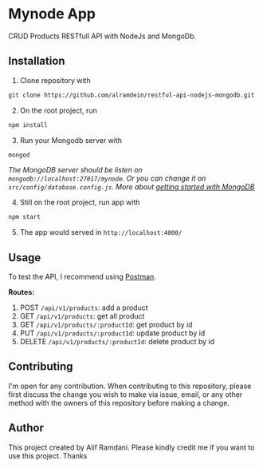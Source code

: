 # Mynode App

CRUD Products RESTfull API with NodeJs and MongoDb.

## Installation

1. Clone repository with <br/>
```bash
git clone https://github.com/alramdein/restful-api-nodejs-mongodb.git
```
2. On the root project, run 
```bash
npm install
```
3. Run your Mongodb server with 
```bash 
mongod
```

*The MongoDB server should be listen on `mongodb://localhost:27017/mynode`. Or you can change it on `src/config/database.config.js`. More about [getting started with MongoDB](https://www.freecodecamp.org/news/learn-mongodb-a4ce205e7739/)*

4. Still on the root project, run app with 
```bash
npm start
``` 
5. The app would served in `http://localhost:4000/`

## Usage

To test the API, I recommend using [Postman](https://www.postman.com/downloads/). 

**Routes:**
1. POST `/api/v1/products`: add a product
2. GET `/api/v1/products`: get all product
3. GET `/api/v1/products/:productId`: get product by id
4. PUT `/api/v1/products/:productId`: update product by id
4. DELETE `/api/v1/products/:productId`: delete product by id

## Contributing

I'm open for any contribution. When contributing to this repository, please first discuss the change you wish to make via issue, email, or any other method with the owners of this repository before making a change.

## Author

This project created by Alif Ramdani. Please kindly credit me if you want to use this project. Thanks
